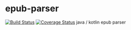 # epub-parser
[![Build Status](https://travis-ci.org/JSpiner/epub-stream.svg?branch=master)](https://travis-ci.org/JSpiner/epub-stream) [![Coverage Status](https://coveralls.io/repos/github/JSpiner/epub-stream/badge.svg?branch=85843db1bc2946be42fce19951255bb87840b5eb)](https://coveralls.io/github/JSpiner/epub-stream?branch=85843db1bc2946be42fce19951255bb87840b5eb)
java / kotlin epub parser
